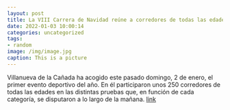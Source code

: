 ```yaml
---
layout: post
title: La VIII Carrera de Navidad reúne a corredores de todas las edades
date: 2022-01-03 10:00:14
categories: uncategorized
tags:
- random
image: /img/image.jpg
caption: This is a picture
---
```

Villanueva de la Cañada ha acogido este pasado domingo, 2 de enero, el primer evento deportivo del año. En él participaron unos 250 corredores de todas las edades en las distintas pruebas que, en función de cada categoría, se disputaron a lo largo de la mañana.  [link](https://www.ayto-villacanada.es/deportes/la-viii-carrera-de-navidad-reune-a-corredores-de-todas-las-edades/)
